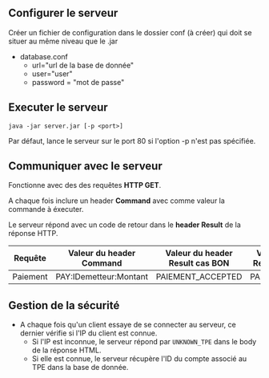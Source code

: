 ## Configurer le serveur

Créer un fichier de configuration dans le dossier conf (à créer) qui doit se situer au même niveau que le .jar

* database.conf 
    * url="url de la base de donnée"
    * user="user"
    * password = "mot de passe"

## Executer le serveur

```java -jar server.jar [-p <port>]```

Par défaut, lance le serveur sur le port 80 si l'option -p n'est pas spécifiée.

## Communiquer avec le serveur

Fonctionne avec des des requêtes **HTTP GET**.

A chaque fois inclure un header **Command** avec comme valeur la commande à éxecuter.

Le serveur répond avec un code de retour dans le **header Result** de la réponse HTTP.

| Requête | Valeur du header Command | Valeur du header Result cas BON | Valeur du header Result cas ERREUR |
| --------------- | --------------- | --------------- | ---------------- |
| Paiement | PAY:IDemetteur:Montant | PAIEMENT_ACCEPTED | PAIEMENT_REFUSED |

## Gestion de la sécurité

* A chaque fois qu'un client essaye de se connecter au serveur, ce dernier
vérifie si l'IP du client est connue.
    * Si l'IP est inconnue, le serveur répond par ```UNKNOWN_TPE``` dans le body de la réponse HTML.
    * Si elle est connue, le serveur récupère l'ID du compte associé au TPE dans la base de donnée. 